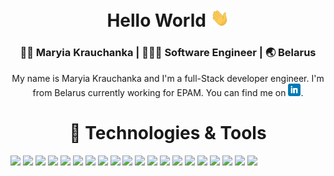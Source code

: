<div align="center">
<h1> Hello World <img src="https://raw.githubusercontent.com/mariakravchenko/mariakravchenko/master/wave.gif" width="30px"></h1>

<div align="center">
<h3> 👩🏻 Maryia Krauchanka | 👩🏻‍💻 Software Engineer | 🌏 Belarus </h3>
</div>

My name is Maryia Krauchanka and I'm a full-Stack developer engineer. I'm from Belarus currently working for EPAM. You can find me on <a href="https://www.linkedin.com/in/maryia-krauchanka-dev/" target="_blank"> <img src="https://raw.githubusercontent.com/mariakravchenko/mariakravchenko/master/linkedin.png" width="20px"></a>.


</div>
<div align="center">
<h1> 🔧 Technologies & Tools </h1>
</div>

![](https://img.shields.io/badge/OS-Linux-informational?style=flat&logo=linux&logoColor=white&color=f59fc6)
![](https://img.shields.io/badge/OS-Windows-informational?style=flat&logo=windows&logoColor=white&color=f59fc6)
![](https://img.shields.io/badge/Editor-VSC-informational?style=flat&logo=visual-studio-code&logoColor=white&color=f59fc6)
![](https://img.shields.io/badge/Code-JavaScript-informational?style=flat&logo=javascript&logoColor=white&color=f59fc6)
![](https://img.shields.io/badge/Code-Angular-informational?style=flat&logo=angular&logoColor=white&color=f59fc6)
![](https://img.shields.io/badge/Code-Angular.js-informational?style=flat&logo=angularjs&logoColor=white&color=f59fc6)
![](https://img.shields.io/badge/Code-React-informational?style=flat&logo=react&logoColor=white&color=f59fc6)
![](https://img.shields.io/badge/Code-Redux-informational?style=flat&logo=redux&logoColor=white&color=f59fc6)
![](https://img.shields.io/badge/Code-css-informational?style=flat&logo=css&logoColor=white&color=f59fc6)
![](https://img.shields.io/badge/Code-html5-informational?style=flat&logo=html5&logoColor=white&color=f59fc6)
![](https://img.shields.io/badge/Code-Node.js-informational?style=flat&logo=node.js&logoColor=white&color=f59fc6)
![](https://img.shields.io/badge/Shell-Bash-informational?style=flat&logo=gnu-bash&logoColor=white&color=f59fc6)
![](https://img.shields.io/badge/Tools-Yarn-informational?style=flat&logo=yarn&logoColor=white&color=f59fc6)
![](https://img.shields.io/badge/Tools-npm-informational?style=flat&logo=npm&logoColor=white&color=f59fc6)
![](https://img.shields.io/badge/Tools-Babel-informational?style=flat&logo=babel&logoColor=white&color=f59fc6)
![](https://img.shields.io/badge/Tools-Sass-informational?style=flat&logo=sass&logoColor=white&color=f59fc6)
![](https://img.shields.io/badge/Tools-PostgreSQL-informational?style=flat&logo=postgresql&logoColor=white&color=f59fc6)
![](https://img.shields.io/badge/Tools-MySQL-informational?style=flat&logo=mysql&logoColor=white&color=f59fc6)
![](https://img.shields.io/badge/Tools-MongoDB-informational?style=flat&logo=mongodb&logoColor=white&color=f59fc6)
![](https://img.shields.io/badge/Tools-Docker-informational?style=flat&logo=docker&logoColor=white&color=f59fc6)

